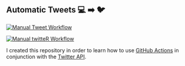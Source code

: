 ## Automatic Tweets :computer: :arrow_right: :bird:

[![Manual Tweet Workflow](https://github.com/ruevko/automatic-octo-tweets/actions/workflows/manual.yml/badge.svg?branch=main&event=workflow_dispatch)](https://github.com/ruevko/automatic-octo-tweets/actions/workflows/manual.yml)

[![Manual twitteR Workflow](https://github.com/ruevko/auto-tweets/actions/workflows/manual_twitter.yml/badge.svg?branch=main&event=workflow_dispatch)](https://github.com/ruevko/auto-tweets/actions/workflows/manual_twitter.yml)

I created this repository in order to learn how to use [GitHub Actions](https://github.com/features/actions) in conjunction with the [Twitter API](https://developer.twitter.com/en).
